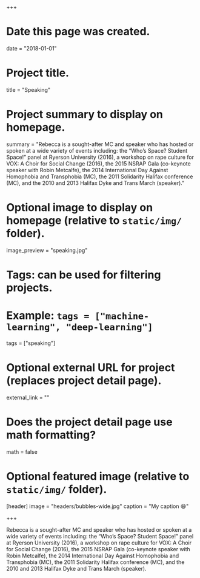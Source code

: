 +++
# Date this page was created.
date = "2018-01-01"

# Project title.
title = "Speaking"

# Project summary to display on homepage.
summary = "Rebecca is a sought-after MC and speaker who has hosted or spoken at a wide variety of events including: the “Who’s Space? Student Space!” panel at Ryerson University (2016), a workshop on rape culture for VOX: A Choir for Social Change (2016), the 2015 NSRAP Gala (co-keynote speaker with Robin Metcalfe), the 2014 International Day Against Homophobia and Transphobia (MC), the 2011 Solidarity Halifax conference (MC), and the 2010 and 2013 Halifax Dyke and Trans March (speaker)."

# Optional image to display on homepage (relative to `static/img/` folder).
image_preview = "speaking.jpg"

# Tags: can be used for filtering projects.
# Example: `tags = ["machine-learning", "deep-learning"]`
tags = ["speaking"]

# Optional external URL for project (replaces project detail page).
external_link = ""

# Does the project detail page use math formatting?
math = false

# Optional featured image (relative to `static/img/` folder).
[header]
image = "headers/bubbles-wide.jpg"
caption = "My caption :smile:"

+++

Rebecca is a sought-after MC and speaker who has hosted or spoken at a wide variety of events including: the “Who’s Space? Student Space!” panel at Ryerson University (2016), a workshop on rape culture for VOX: A Choir for Social Change (2016), the 2015 NSRAP Gala (co-keynote speaker with Robin Metcalfe), the 2014 International Day Against Homophobia and Transphobia (MC), the 2011 Solidarity Halifax conference (MC), and the 2010 and 2013 Halifax Dyke and Trans March (speaker).

